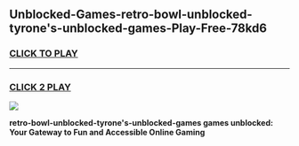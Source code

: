 
## Unblocked-Games-retro-bowl-unblocked-tyrone's-unblocked-games-Play-Free-78kd6
<h3>
<a href="https://premium76.site?title=retro-bowl-unblocked-tyrone's-unblocked-games&ref=22A">CLICK TO PLAY</a></h3>
<hr>

<h3>
<a href="https://premium76.site?title=retro-bowl-unblocked-tyrone's-unblocked-games&ref=22A">CLICK 2 PLAY</a>
  
</h3>

<a href="https://premium76.site?title=retro-bowl-unblocked-tyrone's-unblocked-games&ref=22A"><img src="https://clearcache.store/games.png"></a>


**retro-bowl-unblocked-tyrone's-unblocked-games games unblocked: Your Gateway to Fun and Accessible Online Gaming**
